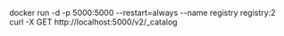 docker run -d -p 5000:5000 --restart=always --name registry registry:2
curl -X GET http://localhost:5000/v2/_catalog